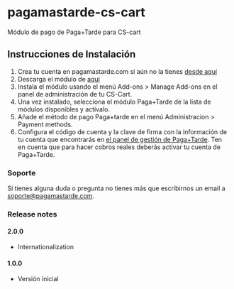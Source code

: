 pagamastarde-cs-cart
================

Módulo de pago de Paga+Tarde para CS-cart

## Instrucciones de Instalación

1. Crea tu cuenta en pagamastarde.com si aún no la tienes [desde aquí](https://bo.pagamastarde.com/)
2. Descarga el módulo de [aquí](https://github.com/pagantis/pagamastarde-cs-cart/releases)
3. Instala el módulo usando el menú Add-ons > Manage Add-ons en el panel de administración de tu CS-Cart.
4. Una vez instalado, selecciona el módulo Paga+Tarde de la lista de módulos disponibles y actívalo.
5. Añade el método de pago Paga+tarde en el menú Administracion > Payment methods.
5. Configura el código de cuenta y la clave de firma con la información de tu cuenta que encontrarás en [el panel de gestión de Paga+Tarde](https://bo.pagamastarde.com/shop). Ten en cuenta que para hacer cobros reales deberás activar tu cuenta de Paga+Tarde.

### Soporte

Si tienes alguna duda o pregunta no tienes más que escribirnos un email a soporte@pagamastarde.com.


### Release notes

#### 2.0.0

- Internationalization

#### 1.0.0

- Versión inicial
